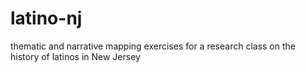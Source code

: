 # latino-nj
thematic and narrative mapping exercises for a research class on the history of latinos in New Jersey
